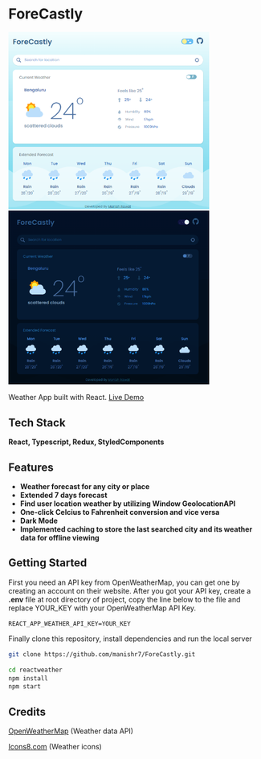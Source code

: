 # ForeCastly

<img src="./public/Screenshot 2024-09-22 224219.png" width="400"> <img src="./public/Screenshot 2024-09-22 224245.png" width="400">

Weather App built with React.
[Live Demo]()

## Tech Stack

**React, Typescript, Redux, StyledComponents**

## Features

- **Weather forecast for any city or place**
- **Extended 7 days forecast**
- **Find user location weather by utilizing Window GeolocationAPI**
- **One-click Celcius to Fahrenheit conversion and vice versa**
- **Dark Mode**
- **Implemented caching to store the last searched city and its weather data for offline viewing**
## Getting Started

First you need an API key from OpenWeatherMap, you can get one by creating an account on their website.
After you got your API key, create a **.env** file at root directory of project, copy the line below to the file and replace YOUR_KEY with your OpenWeatherMap API Key.

```
REACT_APP_WEATHER_API_KEY=YOUR_KEY
```

Finally clone this repository, install dependencies and run the local server

```bash
git clone https://github.com/manishr7/ForeCastly.git
```

```bash
cd reactweather
npm install
npm start
```

## Credits

[OpenWeatherMap](https://openweathermap.org/ 'OpenWeatherMap') (Weather data API)

[Icons8.com](https://www.icons8.com 'Icons8.com') (Weather icons)
